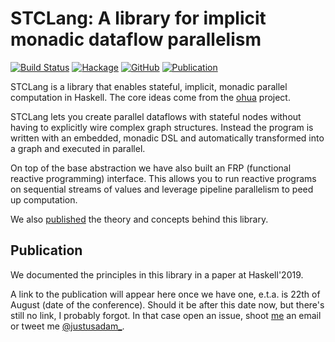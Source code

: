 # STCLang: A library for implicit monadic dataflow parallelism

[![Build Status](https://travis-ci.org/ohua-dev/stc-lang.svg?branch=master)](https://travis-ci.org/ohua-dev/stc-lang)
[![Hackage](https://img.shields.io/hackage/v/stc-lang)](https://hackage.haskell.org/package/stc-lang)
[![GitHub](https://img.shields.io/github/license/ohua-dev/stc-lang)](https://github.com/ohua-dev/stc-lang/blob/master/LICENSE)
[![Publication](https://img.shields.io/badge/published_paper-Haskell'19-informational)](#publication)

STCLang is a library that enables stateful, implicit, monadic parallel
computation in Haskell. The core ideas come from the
[ohua](https://ohua-dev.github.io) project.

STCLang lets you create parallel dataflows with stateful nodes without having to
explicitly wire complex graph structures. Instead the program is written with an
embedded, monadic DSL and automatically transformed into a graph and executed in
parallel.

On top of the base abstraction we have also built an FRP (functional reactive
programming) interface. This allows you to run reactive programs on sequential
streams of values and leverage pipeline parallelism to peed up computation.

We also [published](#publication) the theory and concepts behind this library.

## Publication

We documented the principles in this library in a paper at Haskell'2019.

A link to the publication will appear here once we have one, e.t.a. is 22th of
August (date of the conference). Should it be after this date now, but there's
still no link, I probably forgot. In that case open an issue, shoot
[me](https://github.com/JustusAdam) an email or tweet me
[@justusadam_](https://twitter.com/justusadam_).
